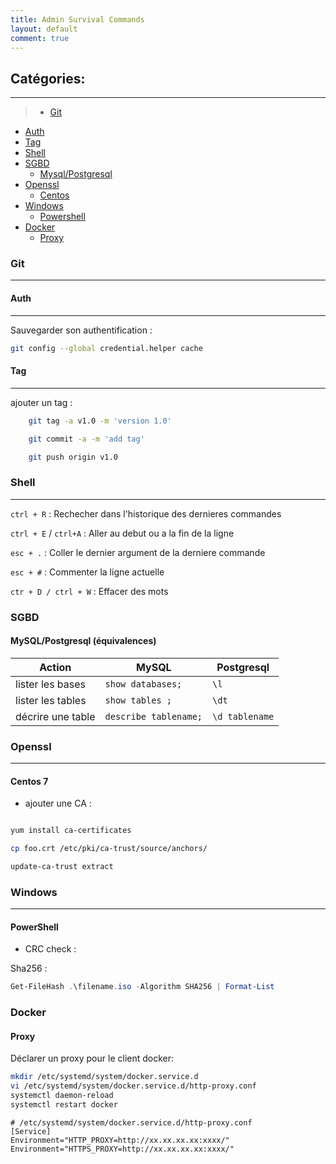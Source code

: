 ```yaml
---
title: Admin Survival Commands
layout: default
comment: true
---
```

## Catégories:
--------------
 >* [Git](#git)
   * [Auth](#gitauth)
   * [Tag](#gittag)
 * [Shell](#shell)
 * [SGBD](#sgbd)
   * [Mysql/Postgresql](#mysqlpostgresql)
 * [Openssl](#openssl)
   * [Centos](#centos)
 * [Windows](#windows)
   * [Powershell](#powershell)
 * [Docker](#docker)
   * [Proxy](#dockerproxy)


### Git <a id="git">
------

#### Auth <a id="gitauth">
-------------------------


Sauvegarder son authentification : 
```bash
git config --global credential.helper cache
```

#### Tag <a id="gittag">
------------------------

ajouter un tag : 
```bash
    git tag -a v1.0 -m 'version 1.0'

    git commit -a -m 'add tag'

    git push origin v1.0
```

### Shell <a id="shell">
--------

`ctrl + R` : Rechecher dans l'historique des dernieres commandes

`ctrl + E` / `ctrl+A` : Aller au debut ou a la fin de la ligne

`esc + .` : Coller le dernier argument de la derniere commande

`esc + #` : Commenter la ligne actuelle

`ctr + D / ctrl + W` : Effacer des mots

### SGBD <a id="sgbd">

#### MySQL/Postgresql (équivalences) <a id="mysqlpostgresql">


| Action           | MySQL           | Postgresql |
|------------------|-----------------|------------|
|lister les bases  |`show databases;`|`\l`        |
|lister les tables | `show tables ;` | `\dt` |
|décrire une table | `describe tablename;` | `\d tablename` |


### Openssl <a id="openssl">
----------

#### Centos 7 <a id="centos">

- ajouter une CA :

```bash

yum install ca-certificates

cp foo.crt /etc/pki/ca-trust/source/anchors/

update-ca-trust extract
```
 
### Windows <a id="windows">
-----------

#### PowerShell <a id="powershell">

- CRC check :

Sha256 : 
```powershell 
Get-FileHash .\filename.iso -Algorithm SHA256 | Format-List
``` 

### Docker

#### Proxy

Déclarer un proxy pour le client docker:

```bash
mkdir /etc/systemd/system/docker.service.d
vi /etc/systemd/system/docker.service.d/http-proxy.conf
systemctl daemon-reload
systemctl restart docker
```

```vim
# /etc/systemd/system/docker.service.d/http-proxy.conf
[Service]
Environment="HTTP_PROXY=http://xx.xx.xx.xx:xxxx/"
Environment="HTTPS_PROXY=http://xx.xx.xx.xx:xxxx/"
```

